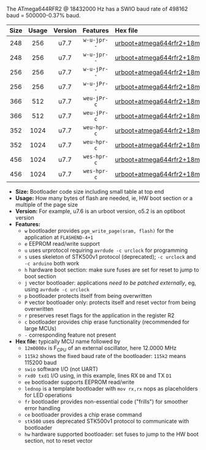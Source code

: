 The ATmega644RFR2 @ 18432000 Hz has a SWIO baud rate of 498162 baud = 500000-0.37% baud.

|Size|Usage|Version|Features|Hex file|
|:-:|:-:|:-:|:-:|:--|
|248|256|u7.7|`w-u-jpr--`|[urboot+atmega644rfr2+18m4320x++500k0_swio_rxd2_txd3_lednop.hex](https://raw.githubusercontent.com/stefanrueger/urboot.hex/main/mcus/atmega644rfr2/external_oscillator/fcpu+18m4320_Hz/br++500k0_bps/urboot+atmega644rfr2+18m4320x++500k0_swio_rxd2_txd3_lednop.hex)|
|248|256|u7.7|`w-u-jpr--`|[urboot+atmega644rfr2+18m4320x++500k0_swio_rxe0_txe1_lednop.hex](https://raw.githubusercontent.com/stefanrueger/urboot.hex/main/mcus/atmega644rfr2/external_oscillator/fcpu+18m4320_Hz/br++500k0_bps/urboot+atmega644rfr2+18m4320x++500k0_swio_rxe0_txe1_lednop.hex)|
|256|256|u7.7|`w-u-jPr--`|[urboot+atmega644rfr2+18m4320x++500k0_swio_rxd2_txd3.hex](https://raw.githubusercontent.com/stefanrueger/urboot.hex/main/mcus/atmega644rfr2/external_oscillator/fcpu+18m4320_Hz/br++500k0_bps/urboot+atmega644rfr2+18m4320x++500k0_swio_rxd2_txd3.hex)|
|256|256|u7.7|`w-u-jPr--`|[urboot+atmega644rfr2+18m4320x++500k0_swio_rxe0_txe1.hex](https://raw.githubusercontent.com/stefanrueger/urboot.hex/main/mcus/atmega644rfr2/external_oscillator/fcpu+18m4320_Hz/br++500k0_bps/urboot+atmega644rfr2+18m4320x++500k0_swio_rxe0_txe1.hex)|
|366|512|u7.7|`weu-jPr-c`|[urboot+atmega644rfr2+18m4320x++500k0_swio_rxd2_txd3_ee_lednop_fr_ce.hex](https://raw.githubusercontent.com/stefanrueger/urboot.hex/main/mcus/atmega644rfr2/external_oscillator/fcpu+18m4320_Hz/br++500k0_bps/urboot+atmega644rfr2+18m4320x++500k0_swio_rxd2_txd3_ee_lednop_fr_ce.hex)|
|366|512|u7.7|`weu-jPr-c`|[urboot+atmega644rfr2+18m4320x++500k0_swio_rxe0_txe1_ee_lednop_fr_ce.hex](https://raw.githubusercontent.com/stefanrueger/urboot.hex/main/mcus/atmega644rfr2/external_oscillator/fcpu+18m4320_Hz/br++500k0_bps/urboot+atmega644rfr2+18m4320x++500k0_swio_rxe0_txe1_ee_lednop_fr_ce.hex)|
|352|1024|u7.7|`weu-hpr-c`|[urboot+atmega644rfr2+18m4320x++500k0_swio_rxd2_txd3_ee_lednop_fr_ce_hw.hex](https://raw.githubusercontent.com/stefanrueger/urboot.hex/main/mcus/atmega644rfr2/external_oscillator/fcpu+18m4320_Hz/br++500k0_bps/urboot+atmega644rfr2+18m4320x++500k0_swio_rxd2_txd3_ee_lednop_fr_ce_hw.hex)|
|352|1024|u7.7|`weu-hpr-c`|[urboot+atmega644rfr2+18m4320x++500k0_swio_rxe0_txe1_ee_lednop_fr_ce_hw.hex](https://raw.githubusercontent.com/stefanrueger/urboot.hex/main/mcus/atmega644rfr2/external_oscillator/fcpu+18m4320_Hz/br++500k0_bps/urboot+atmega644rfr2+18m4320x++500k0_swio_rxe0_txe1_ee_lednop_fr_ce_hw.hex)|
|456|1024|u7.7|`wes-hpr-c`|[urboot+atmega644rfr2+18m4320x++500k0_swio_rxd2_txd3_ee_lednop_fr_ce_stk500_hw.hex](https://raw.githubusercontent.com/stefanrueger/urboot.hex/main/mcus/atmega644rfr2/external_oscillator/fcpu+18m4320_Hz/br++500k0_bps/urboot+atmega644rfr2+18m4320x++500k0_swio_rxd2_txd3_ee_lednop_fr_ce_stk500_hw.hex)|
|456|1024|u7.7|`wes-hpr-c`|[urboot+atmega644rfr2+18m4320x++500k0_swio_rxe0_txe1_ee_lednop_fr_ce_stk500_hw.hex](https://raw.githubusercontent.com/stefanrueger/urboot.hex/main/mcus/atmega644rfr2/external_oscillator/fcpu+18m4320_Hz/br++500k0_bps/urboot+atmega644rfr2+18m4320x++500k0_swio_rxe0_txe1_ee_lednop_fr_ce_stk500_hw.hex)|

- **Size:** Bootloader code size including small table at top end
- **Usage:** How many bytes of flash are needed, ie, HW boot section or a multiple of the page size
- **Version:** For example, u7.6 is an urboot version, o5.2 is an optiboot version
- **Features:**
  + `w` bootloader provides `pgm_write_page(sram, flash)` for the application at `FLASHEND-4+1`
  + `e` EEPROM read/write support
  + `u` uses urprotocol requiring `avrdude -c urclock` for programming
  + `s` uses skeleton of STK500v1 protocol (deprecated); `-c urclock` and `-c arduino` both work
  + `h` hardware boot section: make sure fuses are set for reset to jump to boot section
  + `j` vector bootloader: applications *need to be patched externally*, eg, using `avrdude -c urclock`
  + `p` bootloader protects itself from being overwritten
  + `P` vector bootloader only: protects itself and reset vector from being overwritten
  + `r` preserves reset flags for the application in the register R2
  + `c` bootloader provides chip erase functionality (recommended for large MCUs)
  + `-` corresponding feature not present
- **Hex file:** typically MCU name followed by
  + `12m0000x` is F<sub>CPU</sub> of an external oscillator, here 12.0000 MHz
  + `115k2` shows the fixed baud rate of the bootloader: `115k2` means 115200 baud
  + `swio` software I/O (not UART)
  + `rxd0 txd1` I/O using, in this example, lines RX `D0` and TX `D1`
  + `ee` bootloader supports EEPROM read/write
  + `lednop` is a template bootloader with `mov rx,rx` nops as placeholders for LED operations
  + `fr` bootloader provides non-essential code ("frills") for smoother error handling
  + `ce` bootloader provides a chip erase command
  + `stk500` uses deprecated STK500v1 protocol to communicate with bootloader
  + `hw` hardware supported bootloader: set fuses to jump to the HW boot section, not to reset vector
